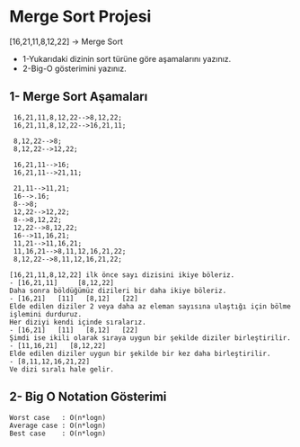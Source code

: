 
 
 # Merge Sort Projesi
 [16,21,11,8,12,22] -> Merge Sort

- 1-Yukarıdaki dizinin sort türüne göre aşamalarını yazınız.
- 2-Big-O gösterimini yazınız.
 
 ## 1- Merge Sort Aşamaları
 ```
  16,21,11,8,12,22-->8,12,22;
  16,21,11,8,12,22-->16,21,11;
  
  8,12,22-->8;
  8,12,22-->12,22;

  16,21,11-->16;
  16,21,11-->21,11;
  
  21,11-->11,21;
  16-->.16;
  8-->8;
  12,22-->12,22;
  8-->8,12,22;
  12,22-->8,12,22;
  16-->11,16,21;
  11,21-->11,16,21;
  11,16,21-->8,11,12,16,21,22;
  8,12,22-->8,11,12,16,21,22;

 [16,21,11,8,12,22] ilk önce sayı dizisini ikiye böleriz.
 - [16,21,11]     [8,12,22]
 Daha sonra böldüğümüz dizileri bir daha ikiye böleriz.
 - [16,21]   [11]   [8,12]   [22]
 Elde edilen diziler 2 veya daha az eleman sayısına ulaştığı için bölme işlemini durduruz.
 Her diziyi kendi içinde sıralarız.
 - [16,21]   [11]   [8,12]   [22]
 Şimdi ise ikili olarak sıraya uygun bir şekilde diziler birleştirilir.
 - [11,16,21]   [8,12,22]
 Elde edilen diziler uygun bir şekilde bir kez daha birleştirilir.
 - [8,11,12,16,21,22]
 Ve dizi sıralı hale gelir.
 ```
 
 ## 2- Big O Notation Gösterimi
 ```
 Worst case   : O(n*logn)
 Average case : O(n*logn)
 Best case    : O(n*logn)
 ```
 
 